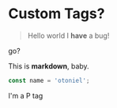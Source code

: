 # Custom Tags?

> Hello world I **have** a bug!

go?

This is **markdown**, baby. 

```js
const name = 'otoniel';
```

I'm a P tag
